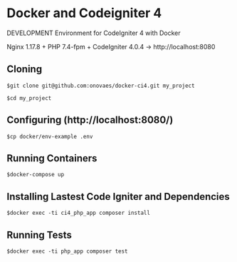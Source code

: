 # Docker and Codeigniter 4 

DEVELOPMENT Environment for CodeIgniter 4 with Docker

Nginx 1.17.8 + PHP 7.4-fpm + CodeIgniter 4.0.4 -> http://localhost:8080


## Cloning

    $git clone git@github.com:onovaes/docker-ci4.git my_project

    $cd my_project 


## Configuring (http://localhost:8080/)

    $cp docker/env-example .env


## Running Containers

    $docker-compose up 


## Installing Lastest Code Igniter and Dependencies

    $docker exec -ti ci4_php_app composer install


## Running Tests

    $docker exec -ti php_app composer test
